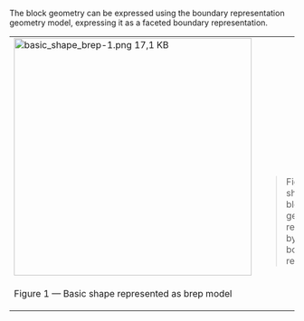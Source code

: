 The block geometry can be expressed using the boundary representation geometry model, expressing it as a faceted boundary representation.

<table summary="b-rep types">
 <tr>
  <td>
   <img src="../../figures/examples/basic_shape_brep-1.png" width="420" height="420" alt="basic_shape_brep-1.png 17,1 KB">
  </td>
  <td style=" vertical-align:bottom;">
   <blockquote>
    Figure 1 shows the block geometry represented by a faceted boundary representation.
   </blockquote>
  </td>
 </tr>
 <tr style="height:20px;">
  <td style=" vertical-align:bottom;">
   <p class="figure">Figure 1 &mdash; Basic shape represented as brep model</p>
  </td>
  <td>&nbsp;
  </td>
 </tr>
</table>